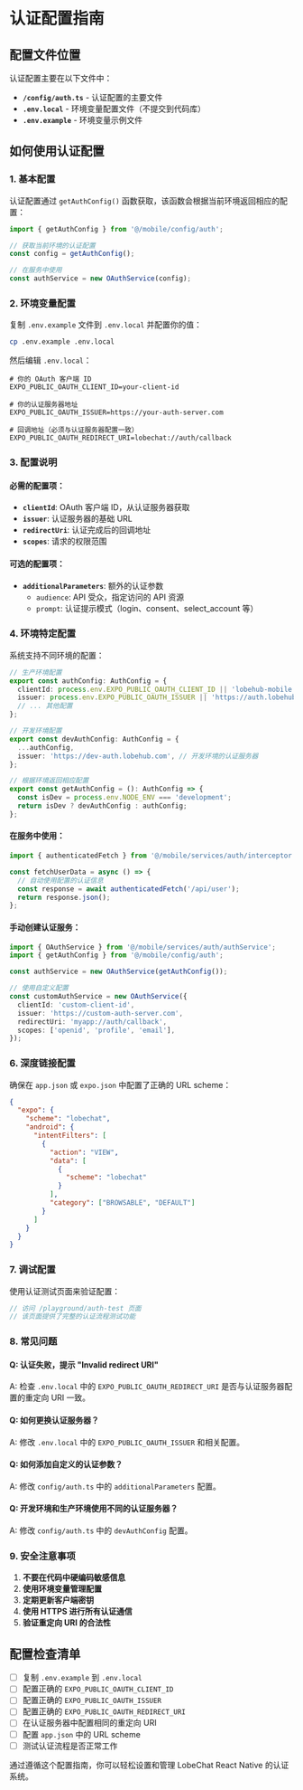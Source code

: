 # 认证配置指南

## 配置文件位置

认证配置主要在以下文件中：

- **`/config/auth.ts`** - 认证配置的主要文件
- **`.env.local`** - 环境变量配置文件（不提交到代码库）
- **`.env.example`** - 环境变量示例文件

## 如何使用认证配置

### 1. 基本配置

认证配置通过 `getAuthConfig()` 函数获取，该函数会根据当前环境返回相应的配置：

```typescript
import { getAuthConfig } from '@/mobile/config/auth';

// 获取当前环境的认证配置
const config = getAuthConfig();

// 在服务中使用
const authService = new OAuthService(config);
```

### 2. 环境变量配置

复制 `.env.example` 文件到 `.env.local` 并配置你的值：

```bash
cp .env.example .env.local
```

然后编辑 `.env.local`：

```env
# 你的 OAuth 客户端 ID
EXPO_PUBLIC_OAUTH_CLIENT_ID=your-client-id

# 你的认证服务器地址
EXPO_PUBLIC_OAUTH_ISSUER=https://your-auth-server.com

# 回调地址（必须与认证服务器配置一致）
EXPO_PUBLIC_OAUTH_REDIRECT_URI=lobechat://auth/callback
```

### 3. 配置说明

#### 必需的配置项：

- **`clientId`**: OAuth 客户端 ID，从认证服务器获取
- **`issuer`**: 认证服务器的基础 URL
- **`redirectUri`**: 认证完成后的回调地址
- **`scopes`**: 请求的权限范围

#### 可选的配置项：

- **`additionalParameters`**: 额外的认证参数
  - `audience`: API 受众，指定访问的 API 资源
  - `prompt`: 认证提示模式（login、consent、select_account 等）

### 4. 环境特定配置

系统支持不同环境的配置：

```typescript
// 生产环境配置
export const authConfig: AuthConfig = {
  clientId: process.env.EXPO_PUBLIC_OAUTH_CLIENT_ID || 'lobehub-mobile',
  issuer: process.env.EXPO_PUBLIC_OAUTH_ISSUER || 'https://auth.lobehub.com',
  // ... 其他配置
};

// 开发环境配置
export const devAuthConfig: AuthConfig = {
  ...authConfig,
  issuer: 'https://dev-auth.lobehub.com', // 开发环境的认证服务器
};

// 根据环境返回相应配置
export const getAuthConfig = (): AuthConfig => {
  const isDev = process.env.NODE_ENV === 'development';
  return isDev ? devAuthConfig : authConfig;
};
```

#### 在服务中使用：

```typescript
import { authenticatedFetch } from '@/mobile/services/auth/interceptor';

const fetchUserData = async () => {
  // 自动使用配置的认证信息
  const response = await authenticatedFetch('/api/user');
  return response.json();
};
```

#### 手动创建认证服务：

```typescript
import { OAuthService } from '@/mobile/services/auth/authService';
import { getAuthConfig } from '@/mobile/config/auth';

const authService = new OAuthService(getAuthConfig());

// 使用自定义配置
const customAuthService = new OAuthService({
  clientId: 'custom-client-id',
  issuer: 'https://custom-auth-server.com',
  redirectUri: 'myapp://auth/callback',
  scopes: ['openid', 'profile', 'email'],
});
```

### 6. 深度链接配置

确保在 `app.json` 或 `expo.json` 中配置了正确的 URL scheme：

```json
{
  "expo": {
    "scheme": "lobechat",
    "android": {
      "intentFilters": [
        {
          "action": "VIEW",
          "data": [
            {
              "scheme": "lobechat"
            }
          ],
          "category": ["BROWSABLE", "DEFAULT"]
        }
      ]
    }
  }
}
```

### 7. 调试配置

使用认证测试页面来验证配置：

```typescript
// 访问 /playground/auth-test 页面
// 该页面提供了完整的认证流程测试功能
```

### 8. 常见问题

#### Q: 认证失败，提示 "Invalid redirect URI"

A: 检查 `.env.local` 中的 `EXPO_PUBLIC_OAUTH_REDIRECT_URI` 是否与认证服务器配置的重定向 URI 一致。

#### Q: 如何更换认证服务器？

A: 修改 `.env.local` 中的 `EXPO_PUBLIC_OAUTH_ISSUER` 和相关配置。

#### Q: 如何添加自定义的认证参数？

A: 修改 `config/auth.ts` 中的 `additionalParameters` 配置。

#### Q: 开发环境和生产环境使用不同的认证服务器？

A: 修改 `config/auth.ts` 中的 `devAuthConfig` 配置。

### 9. 安全注意事项

1. **不要在代码中硬编码敏感信息**
2. **使用环境变量管理配置**
3. **定期更新客户端密钥**
4. **使用 HTTPS 进行所有认证通信**
5. **验证重定向 URI 的合法性**

## 配置检查清单

- [ ] 复制 `.env.example` 到 `.env.local`
- [ ] 配置正确的 `EXPO_PUBLIC_OAUTH_CLIENT_ID`
- [ ] 配置正确的 `EXPO_PUBLIC_OAUTH_ISSUER`
- [ ] 配置正确的 `EXPO_PUBLIC_OAUTH_REDIRECT_URI`
- [ ] 在认证服务器中配置相同的重定向 URI
- [ ] 配置 `app.json` 中的 URL scheme
- [ ] 测试认证流程是否正常工作

通过遵循这个配置指南，你可以轻松设置和管理 LobeChat React Native 的认证系统。
